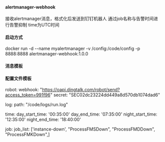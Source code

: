#### alertmanager-webhook
接收alertmanager消息，格式化后发送到钉钉机器人
通过job名称与告警时间进行告警抑制
time为UTC时间

#### 启动方式
docker run -d --name myalertmanager -v /config:/code/config -p 8888:8888 alertmanager-webhook:1.0.0

#### 消息模板

#### 配置文件模板
robot:
  webhook: "https://oapi.dingtalk.com/robot/send?access_token=991f96"
  secret: "SEC02dc23224dd449a8d570db1074dad6"

log:
  path: "/code/logs/run.log"

time:
  day_start_time: '00:35:00'
  day_end_time: '07:35:00'
  night_start_time: '12:35:00'
  night_end_time: '18:40:00'

job:
  job_list: ['instance-down', "ProcessFMSDown", "ProcessFMDDown", "ProcessFMKDown",]